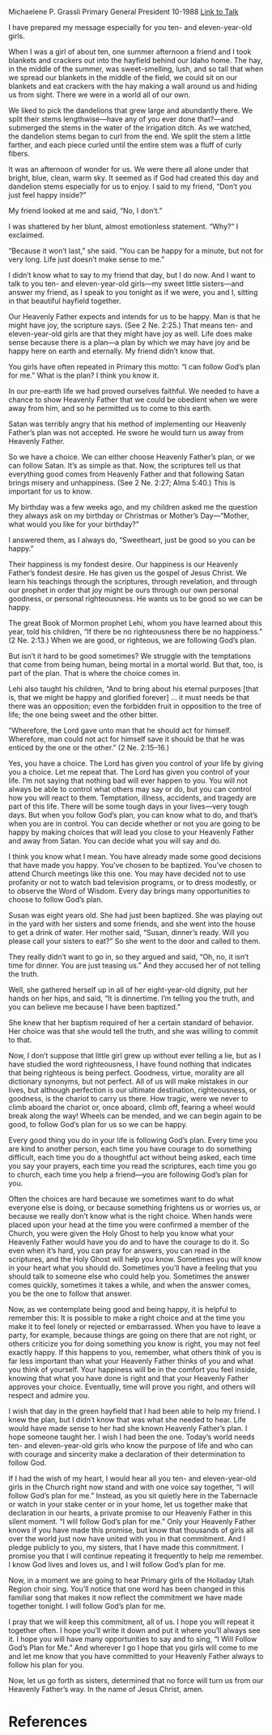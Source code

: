 Michaelene P. Grassli
Primary General President
10-1988
[Link to Talk](https://www.churchofjesuschrist.org/study/general-conference/1988/10/i-will-follow-gods-plan-for-me?lang=eng)

I have prepared my message especially for you ten- and eleven-year-old girls.

When I was a girl of about ten, one summer afternoon a friend and I took blankets and crackers out into the hayfield behind our Idaho home. The hay, in the middle of the summer, was sweet-smelling, lush, and so tall that when we spread our blankets in the middle of the field, we could sit on our blankets and eat crackers with the hay making a wall around us and hiding us from sight. There we were in a world all of our own.

We liked to pick the dandelions that grew large and abundantly there. We split their stems lengthwise—have any of you ever done that?—and submerged the stems in the water of the irrigation ditch. As we watched, the dandelion stems began to curl from the end. We split the stem a little farther, and each piece curled until the entire stem was a fluff of curly fibers.

It was an afternoon of wonder for us. We were there all alone under that bright, blue, clean, warm sky. It seemed as if God had created this day and dandelion stems especially for us to enjoy. I said to my friend, “Don’t you just feel happy inside?”

My friend looked at me and said, “No, I don’t.”

I was shattered by her blunt, almost emotionless statement. “Why?” I exclaimed.

“Because it won’t last,” she said. “You can be happy for a minute, but not for very long. Life just doesn’t make sense to me.”

I didn’t know what to say to my friend that day, but I do now. And I want to talk to you ten- and eleven-year-old girls—my sweet little sisters—and answer my friend, as I speak to you tonight as if we were, you and I, sitting in that beautiful hayfield together.

Our Heavenly Father expects and intends for us to be happy. Man is that he might have joy, the scripture says. (See 2 Ne. 2:25.) That means ten- and eleven-year-old girls are that they might have joy as well. Life does make sense because there is a plan—a plan by which we may have joy and be happy here on earth and eternally. My friend didn’t know that.

You girls have often repeated in Primary this motto: “I can follow God’s plan for me.” What is the plan? I think you know it.

In our pre-earth life we had proved ourselves faithful. We needed to have a chance to show Heavenly Father that we could be obedient when we were away from him, and so he permitted us to come to this earth.



Satan was terribly angry that his method of implementing our Heavenly Father’s plan was not accepted. He swore he would turn us away from Heavenly Father.

So we have a choice. We can either choose Heavenly Father’s plan, or we can follow Satan. It’s as simple as that. Now, the scriptures tell us that everything good comes from Heavenly Father and that following Satan brings misery and unhappiness. (See 2 Ne. 2:27; Alma 5:40.) This is important for us to know.

My birthday was a few weeks ago, and my children asked me the question they always ask on my birthday or Christmas or Mother’s Day—“Mother, what would you like for your birthday?”

I answered them, as I always do, “Sweetheart, just be good so you can be happy.”

Their happiness is my fondest desire. Our happiness is our Heavenly Father’s fondest desire. He has given us the gospel of Jesus Christ. We learn his teachings through the scriptures, through revelation, and through our prophet in order that joy might be ours through our own personal goodness, or personal righteousness. He wants us to be good so we can be happy.

The great Book of Mormon prophet Lehi, whom you have learned about this year, told his children, “If there be no righteousness there be no happiness.” (2 Ne. 2:13.) When we are good, or righteous, we are following God’s plan.

But isn’t it hard to be good sometimes? We struggle with the temptations that come from being human, being mortal in a mortal world. But that, too, is part of the plan. That is where the choice comes in.

Lehi also taught his children, “And to bring about his eternal purposes [that is, that we might be happy and glorified forever] … it must needs be that there was an opposition; even the forbidden fruit in opposition to the tree of life; the one being sweet and the other bitter.

“Wherefore, the Lord gave unto man that he should act for himself. Wherefore, man could not act for himself save it should be that he was enticed by the one or the other.” (2 Ne. 2:15–16.)

Yes, you have a choice. The Lord has given you control of your life by giving you a choice. Let me repeat that. The Lord has given you control of your life. I’m not saying that nothing bad will ever happen to you. You will not always be able to control what others may say or do, but you can control how you will react to them. Temptation, illness, accidents, and tragedy are part of this life. There will be some tough days in your lives—very tough days. But when you follow God’s plan, you can know what to do, and that’s when you are in control. You can decide whether or not you are going to be happy by making choices that will lead you close to your Heavenly Father and away from Satan. You can decide what you will say and do.

I think you know what I mean. You have already made some good decisions that have made you happy. You’ve chosen to be baptized. You’ve chosen to attend Church meetings like this one. You may have decided not to use profanity or not to watch bad television programs, or to dress modestly, or to observe the Word of Wisdom. Every day brings many opportunities to choose to follow God’s plan.

Susan was eight years old. She had just been baptized. She was playing out in the yard with her sisters and some friends, and she went into the house to get a drink of water. Her mother said, “Susan, dinner’s ready. Will you please call your sisters to eat?” So she went to the door and called to them.

They really didn’t want to go in, so they argued and said, “Oh, no, it isn’t time for dinner. You are just teasing us.” And they accused her of not telling the truth.

Well, she gathered herself up in all of her eight-year-old dignity, put her hands on her hips, and said, “It is dinnertime. I’m telling you the truth, and you can believe me because I have been baptized.”

She knew that her baptism required of her a certain standard of behavior. Her choice was that she would tell the truth, and she was willing to commit to that.

Now, I don’t suppose that little girl grew up without ever telling a lie, but as I have studied the word righteousness, I have found nothing that indicates that being righteous is being perfect. Goodness, virtue, morality are all dictionary synonyms, but not perfect. All of us will make mistakes in our lives, but although perfection is our ultimate destination, righteousness, or goodness, is the chariot to carry us there. How tragic, were we never to climb aboard the chariot or, once aboard, climb off, fearing a wheel would break along the way! Wheels can be mended, and we can begin again to be good, to follow God’s plan for us so we can be happy.

Every good thing you do in your life is following God’s plan. Every time you are kind to another person, each time you have courage to do something difficult, each time you do a thoughtful act without being asked, each time you say your prayers, each time you read the scriptures, each time you go to church, each time you help a friend—you are following God’s plan for you.

Often the choices are hard because we sometimes want to do what everyone else is doing, or because something frightens us or worries us, or because we really don’t know what is the right choice. When hands were placed upon your head at the time you were confirmed a member of the Church, you were given the Holy Ghost to help you know what your Heavenly Father would have you do and to have the courage to do it. So even when it’s hard, you can pray for answers, you can read in the scriptures, and the Holy Ghost will help you know. Sometimes you will know in your heart what you should do. Sometimes you’ll have a feeling that you should talk to someone else who could help you. Sometimes the answer comes quickly, sometimes it takes a while, and when the answer comes, you be the one to follow that answer.

Now, as we contemplate being good and being happy, it is helpful to remember this: It is possible to make a right choice and at the time you make it to feel lonely or rejected or embarrassed. When you have to leave a party, for example, because things are going on there that are not right, or others criticize you for doing something you know is right, you may not feel exactly happy. If this happens to you, remember, what others think of you is far less important than what your Heavenly Father thinks of you and what you think of yourself. Your happiness will be in the comfort you feel inside, knowing that what you have done is right and that your Heavenly Father approves your choice. Eventually, time will prove you right, and others will respect and admire you.

I wish that day in the green hayfield that I had been able to help my friend. I knew the plan, but I didn’t know that was what she needed to hear. Life would have made sense to her had she known Heavenly Father’s plan. I hope someone taught her. I wish I had been the one. Today’s world needs ten- and eleven-year-old girls who know the purpose of life and who can with courage and sincerity make a declaration of their determination to follow God.

If I had the wish of my heart, I would hear all you ten- and eleven-year-old girls in the Church right now stand and with one voice say together, “I will follow God’s plan for me.” Instead, as you sit quietly here in the Tabernacle or watch in your stake center or in your home, let us together make that declaration in our hearts, a private promise to our Heavenly Father in this silent moment. “I will follow God’s plan for me.” Only your Heavenly Father knows if you have made this promise, but know that thousands of girls all over the world just now have united with you in that commitment. And I pledge publicly to you, my sisters, that I have made this commitment. I promise you that I will continue repeating it frequently to help me remember. I know God lives and loves us, and I will follow God’s plan for me.

Now, in a moment we are going to hear Primary girls of the Holladay Utah Region choir sing. You’ll notice that one word has been changed in this familiar song that makes it now reflect the commitment we have made together tonight. I will follow God’s plan for me.

I pray that we will keep this commitment, all of us. I hope you will repeat it together often. I hope you’ll write it down and put it where you’ll always see it. I hope you will have many opportunities to say and to sing, “I Will Follow God’s Plan for Me.” And wherever I go I hope that you girls will come to me and let me know that you have committed to your Heavenly Father always to follow his plan for you.

Now, let us go forth as sisters, determined that no force will turn us from our Heavenly Father’s way. In the name of Jesus Christ, amen.

# References
